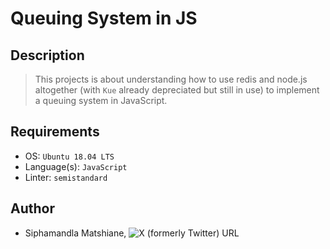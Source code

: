 # Queuing System in JS

## Description
> This projects is about understanding how to use redis and node.js altogether (with `Kue` already depreciated but still in use) to implement a queuing system in JavaScript.

## Requirements
- OS: `Ubuntu 18.04 LTS`
- Language(s): `JavaScript`
- Linter: `semistandard`

## Author
- Siphamandla Matshiane, ![X (formerly Twitter) URL](https://img.shields.io/twitter/url?url=https%3A%2F%2Fx.com%2FSiphamandl76892)
